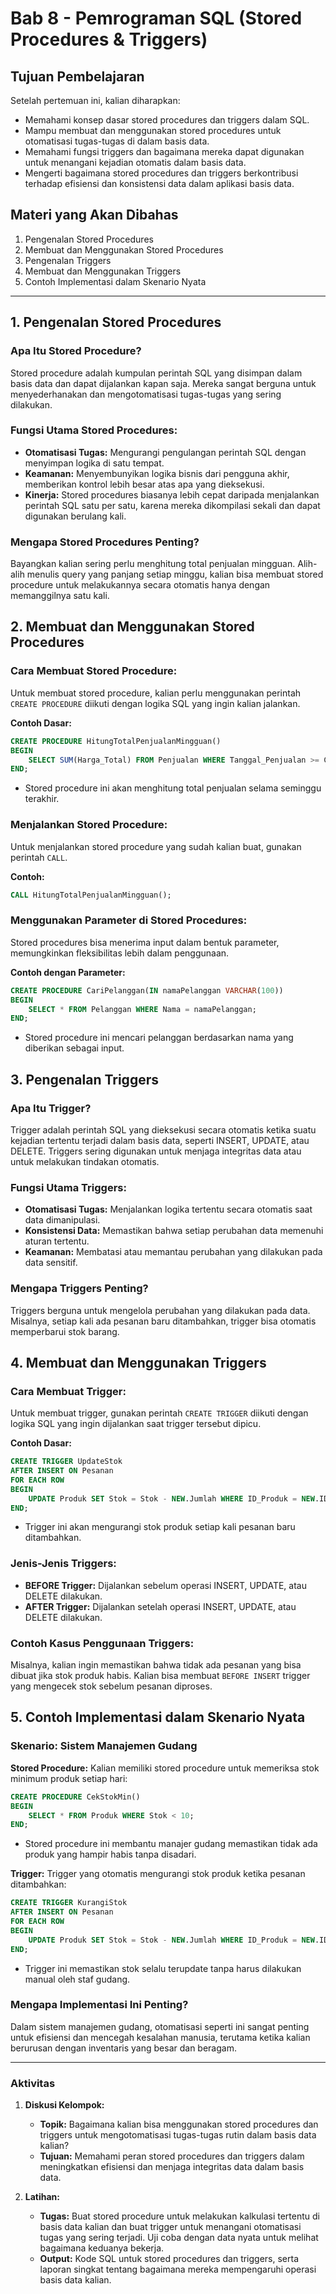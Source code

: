 # **Bab 8 - Pemrograman SQL (Stored Procedures & Triggers)**

## **Tujuan Pembelajaran**
Setelah pertemuan ini, kalian diharapkan:
- Memahami konsep dasar stored procedures dan triggers dalam SQL.
- Mampu membuat dan menggunakan stored procedures untuk otomatisasi tugas-tugas di dalam basis data.
- Memahami fungsi triggers dan bagaimana mereka dapat digunakan untuk menangani kejadian otomatis dalam basis data.
- Mengerti bagaimana stored procedures dan triggers berkontribusi terhadap efisiensi dan konsistensi data dalam aplikasi basis data.

## **Materi yang Akan Dibahas**
1. Pengenalan Stored Procedures
2. Membuat dan Menggunakan Stored Procedures
3. Pengenalan Triggers
4. Membuat dan Menggunakan Triggers
5. Contoh Implementasi dalam Skenario Nyata

---

## **1. Pengenalan Stored Procedures**

### **Apa Itu Stored Procedure?**
Stored procedure adalah kumpulan perintah SQL yang disimpan dalam basis data dan dapat dijalankan kapan saja. Mereka sangat berguna untuk menyederhanakan dan mengotomatisasi tugas-tugas yang sering dilakukan.

### **Fungsi Utama Stored Procedures:**
- **Otomatisasi Tugas:** Mengurangi pengulangan perintah SQL dengan menyimpan logika di satu tempat.
- **Keamanan:** Menyembunyikan logika bisnis dari pengguna akhir, memberikan kontrol lebih besar atas apa yang dieksekusi.
- **Kinerja:** Stored procedures biasanya lebih cepat daripada menjalankan perintah SQL satu per satu, karena mereka dikompilasi sekali dan dapat digunakan berulang kali.

### **Mengapa Stored Procedures Penting?**
Bayangkan kalian sering perlu menghitung total penjualan mingguan. Alih-alih menulis query yang panjang setiap minggu, kalian bisa membuat stored procedure untuk melakukannya secara otomatis hanya dengan memanggilnya satu kali.

## **2. Membuat dan Menggunakan Stored Procedures**

### **Cara Membuat Stored Procedure:**
Untuk membuat stored procedure, kalian perlu menggunakan perintah `CREATE PROCEDURE` diikuti dengan logika SQL yang ingin kalian jalankan.

**Contoh Dasar:**
```sql
CREATE PROCEDURE HitungTotalPenjualanMingguan()
BEGIN
    SELECT SUM(Harga_Total) FROM Penjualan WHERE Tanggal_Penjualan >= CURDATE() - INTERVAL 7 DAY;
END;
```
- Stored procedure ini akan menghitung total penjualan selama seminggu terakhir.

### **Menjalankan Stored Procedure:**
Untuk menjalankan stored procedure yang sudah kalian buat, gunakan perintah `CALL`.

**Contoh:**
```sql
CALL HitungTotalPenjualanMingguan();
```

### **Menggunakan Parameter di Stored Procedures:**
Stored procedures bisa menerima input dalam bentuk parameter, memungkinkan fleksibilitas lebih dalam penggunaan.

**Contoh dengan Parameter:**
```sql
CREATE PROCEDURE CariPelanggan(IN namaPelanggan VARCHAR(100))
BEGIN
    SELECT * FROM Pelanggan WHERE Nama = namaPelanggan;
END;
```
- Stored procedure ini mencari pelanggan berdasarkan nama yang diberikan sebagai input.

## **3. Pengenalan Triggers**

### **Apa Itu Trigger?**
Trigger adalah perintah SQL yang dieksekusi secara otomatis ketika suatu kejadian tertentu terjadi dalam basis data, seperti INSERT, UPDATE, atau DELETE. Triggers sering digunakan untuk menjaga integritas data atau untuk melakukan tindakan otomatis.

### **Fungsi Utama Triggers:**
- **Otomatisasi Tugas:** Menjalankan logika tertentu secara otomatis saat data dimanipulasi.
- **Konsistensi Data:** Memastikan bahwa setiap perubahan data memenuhi aturan tertentu.
- **Keamanan:** Membatasi atau memantau perubahan yang dilakukan pada data sensitif.

### **Mengapa Triggers Penting?**
Triggers berguna untuk mengelola perubahan yang dilakukan pada data. Misalnya, setiap kali ada pesanan baru ditambahkan, trigger bisa otomatis memperbarui stok barang.

## **4. Membuat dan Menggunakan Triggers**

### **Cara Membuat Trigger:**
Untuk membuat trigger, gunakan perintah `CREATE TRIGGER` diikuti dengan logika SQL yang ingin dijalankan saat trigger tersebut dipicu.

**Contoh Dasar:**
```sql
CREATE TRIGGER UpdateStok
AFTER INSERT ON Pesanan
FOR EACH ROW
BEGIN
    UPDATE Produk SET Stok = Stok - NEW.Jumlah WHERE ID_Produk = NEW.ID_Produk;
END;
```
- Trigger ini akan mengurangi stok produk setiap kali pesanan baru ditambahkan.

### **Jenis-Jenis Triggers:**
- **BEFORE Trigger:** Dijalankan sebelum operasi INSERT, UPDATE, atau DELETE dilakukan.
- **AFTER Trigger:** Dijalankan setelah operasi INSERT, UPDATE, atau DELETE dilakukan.

### **Contoh Kasus Penggunaan Triggers:**
Misalnya, kalian ingin memastikan bahwa tidak ada pesanan yang bisa dibuat jika stok produk habis. Kalian bisa membuat `BEFORE INSERT` trigger yang mengecek stok sebelum pesanan diproses.

## **5. Contoh Implementasi dalam Skenario Nyata**

### **Skenario: Sistem Manajemen Gudang**

**Stored Procedure:**
Kalian memiliki stored procedure untuk memeriksa stok minimum produk setiap hari:
```sql
CREATE PROCEDURE CekStokMin()
BEGIN
    SELECT * FROM Produk WHERE Stok < 10;
END;
```
- Stored procedure ini membantu manajer gudang memastikan tidak ada produk yang hampir habis tanpa disadari.

**Trigger:**
Trigger yang otomatis mengurangi stok produk ketika pesanan ditambahkan:
```sql
CREATE TRIGGER KurangiStok
AFTER INSERT ON Pesanan
FOR EACH ROW
BEGIN
    UPDATE Produk SET Stok = Stok - NEW.Jumlah WHERE ID_Produk = NEW.ID_Produk;
END;
```
- Trigger ini memastikan stok selalu terupdate tanpa harus dilakukan manual oleh staf gudang.

### **Mengapa Implementasi Ini Penting?**
Dalam sistem manajemen gudang, otomatisasi seperti ini sangat penting untuk efisiensi dan mencegah kesalahan manusia, terutama ketika kalian berurusan dengan inventaris yang besar dan beragam.

---

### **Aktivitas**

1. **Diskusi Kelompok:**
    - **Topik:** Bagaimana kalian bisa menggunakan stored procedures dan triggers untuk mengotomatisasi tugas-tugas rutin dalam basis data kalian?
    - **Tujuan:** Memahami peran stored procedures dan triggers dalam meningkatkan efisiensi dan menjaga integritas data dalam basis data.

2. **Latihan:**
    - **Tugas:** Buat stored procedure untuk melakukan kalkulasi tertentu di basis data kalian dan buat trigger untuk menangani otomatisasi tugas yang sering terjadi. Uji coba dengan data nyata untuk melihat bagaimana keduanya bekerja.
    - **Output:** Kode SQL untuk stored procedures dan triggers, serta laporan singkat tentang bagaimana mereka mempengaruhi operasi basis data kalian.
